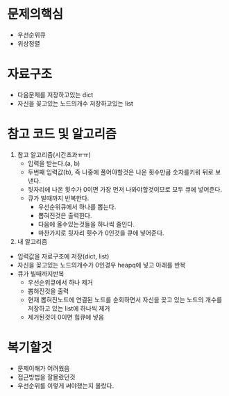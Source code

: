 # 문제의핵심
- 우선순위큐
- 위상정렬
# 자료구조
- 다음문제를 저장하고있는 dict
- 자신을 꽂고있는 노드의개수 저장하고있는 list 
# 참고 코드 및 알고리즘
1. 참고 알고리즘(시간초과ㅠㅠ)
    - 입력을 받는다.(a, b)
    - 두번째 입력값(b), 즉 나중에 풀어야할것은 나온 횟수만큼 숫자를키워 뒤로 보낸다.
    - 뒷자리에 나온 횟수가 0이면 가장 먼저 나와야할것이므로 모두 큐에 넣어준다.
    - 큐가 빌때까지 반복한다.
        - 우선순위큐에서 하나를 뽑는다.
        - 뽑혀진것은 출력한다.
        - 다음에 올수있는것들을 하나씩 줄인다.
        - 마찬가지로 뒷자리 횟수가 0인것을 큐에 넣어준다.
2. 내 알고리즘
- 입력값을 자료구조에 저장(dict, list)
- 자신을 꽂고있는 노드의개수가 0인경우 heapq에 넣고 아래를 반복
- 큐가 빌때까지반복
    - 우선순위큐에서 하나 제거
    - 뽑혀진것을 출력
    - 현재 뽑혀진노드에 연결된 노드를 순회하면서 자신을 꽂고 있는 노드의 개수를 저장하고 있는 list에 하나씩 제거
    - 제거된것이 0이면 힙큐에 넣음
# 복기할것
- 문제이해가 어려웠음
- 접근방법을 잘몰랐던것
- 우선순위를 이렇게 써야했는지 몰랐다.


